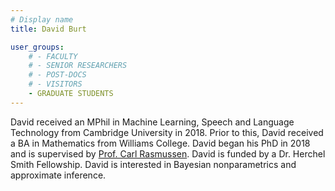 ```yaml
---
# Display name
title: David Burt

user_groups:
    # - FACULTY
    # - SENIOR RESEARCHERS
    # - POST-DOCS
    # - VISITORS
    - GRADUATE STUDENTS
---
```




David received an MPhil in Machine Learning, Speech and Language Technology from Cambridge University in 2018. Prior to this, David received a BA in Mathematics from Williams College. David began his PhD in 2018 and is supervised by [Prof. Carl Rasmussen](http://mlg.eng.cam.ac.uk/?portfolio=carl-rasmussen-2). David is funded by a Dr. Herchel Smith Fellowship. David is interested in Bayesian nonparametrics and approximate inference.
